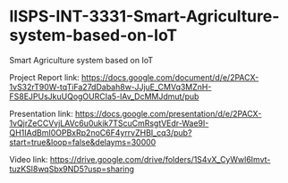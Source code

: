 # llSPS-INT-3331-Smart-Agriculture-system-based-on-IoT
Smart Agriculture system based on IoT

Project Report link:
https://docs.google.com/document/d/e/2PACX-1vS32rT90W-tqTiFa27dDabah8w-JJjuE_CMVq3MZnH-FS8EJPUsJkuUQogOURCIa5-lAv_DcMMJdmut/pub

Presentation link:
https://docs.google.com/presentation/d/e/2PACX-1vQjrZeCCVvjLAVc6u0ukik7TScuCmRsgtVEdr-Wae9I-QH1IAdBmI0OPBxRp2noC6F4yrrvZHBI_cq3/pub?start=true&loop=false&delayms=30000

Video link:
https://drive.google.com/drive/folders/1S4vX_CyWwl6Imvt-tuzKSl8wqSbx9ND5?usp=sharing
